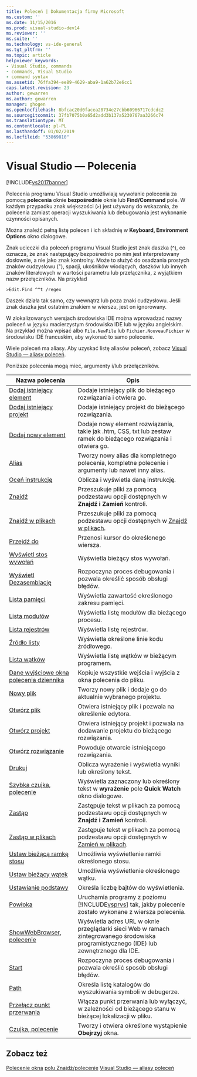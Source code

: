 ```yaml
---
title: Poleceń | Dokumentacja firmy Microsoft
ms.custom: ''
ms.date: 11/15/2016
ms.prod: visual-studio-dev14
ms.reviewer: ''
ms.suite: ''
ms.technology: vs-ide-general
ms.tgt_pltfrm: ''
ms.topic: article
helpviewer_keywords:
- Visual Studio, commands
- commands, Visual Studio
- command syntax
ms.assetid: 76ffa394-ee89-4629-aba9-1a62b72e6cc1
caps.latest.revision: 23
author: gewarren
ms.author: gewarren
manager: ghogen
ms.openlocfilehash: 8bfcac20d0facea28734e27cbb60966717cdcdc2
ms.sourcegitcommit: 37fb7075b0a65d2add3b137a5230767aa3266c74
ms.translationtype: MT
ms.contentlocale: pl-PL
ms.lasthandoff: 01/02/2019
ms.locfileid: "53869810"
---
```

# <a name="visual-studio-commands"></a>Visual Studio — Polecenia
[!INCLUDE[vs2017banner](../../includes/vs2017banner.md)]


Polecenia programu Visual Studio umożliwiają wywołanie polecenia za pomocą **polecenia** oknie **bezpośrednie** oknie lub **Find/Command** pole. W każdym przypadku znak większości (`>`) jest używany do wskazania, że polecenia zamiast operacji wyszukiwania lub debugowania jest wykonanie czynności opisanych.

 Można znaleźć pełną listę polecen i ich składnię w **Keyboard, Environment Options** okno dialogowe.

 Znak ucieczki dla poleceń programu Visual Studio jest znak daszka (^), co oznacza, że znak następujący bezpośrednio po nim jest interpretowany dosłownie, a nie jako znak kontrolny. Może to służyć do osadzania prostych znaków cudzysłowu ("), spacji, ukośników wiodących, daszków lub innych znaków literałowych w wartości parametru lub przełącznika, z wyjątkiem nazw przełączników. Na przykład

```
>Edit.Find ^^t /regex
```

 Daszek działa tak samo, czy wewnątrz lub poza znaki cudzysłowu. Jeśli znak daszka jest ostatnim znakiem w wierszu, jest on ignorowany.

 W zlokalizowanych wersjach środowiska IDE można wprowadzać nazwy poleceń w języku macierzystym środowiska IDE lub w języku angielskim. Na przykład można wpisać albo `File.NewFile` lub `Fichier.NouveauFichier` w środowisku IDE francuskim, aby wykonać to samo polecenie.

 Wiele poleceń ma aliasy. Aby uzyskać listę aliasów poleceń, zobacz [Visual Studio — aliasy poleceń](../../ide/reference/visual-studio-command-aliases.md).

 Poniższe polecenia mogą mieć, argumenty i/lub przełączników.

|Nazwa polecenia|Opis|
|------------------|-----------------|
|[Dodaj istniejący element](../../ide/reference/add-existing-item-command.md)|Dodaje istniejący plik do bieżącego rozwiązania i otwiera go.|
|[Dodaj istniejący projekt](../../ide/reference/add-existing-project-command.md)|Dodaje istniejący projekt do bieżącego rozwiązania.|
|[Dodaj nowy element](../../ide/reference/add-new-item-command.md)|Dodaje nowy element rozwiązania, takie jak .htm, CSS, txt lub zestaw ramek do bieżącego rozwiązania i otwiera go.|
|[Alias](../../ide/reference/alias-command.md)|Tworzy nowy alias dla kompletnego polecenia, kompletne polecenie i argumenty lub nawet inny alias.|
|[Oceń instrukcję](../../ide/reference/evaluate-statement-command.md)|Oblicza i wyświetla daną instrukcję.|
|[Znajdź](../../ide/reference/find-command.md)|Przeszukuje pliki za pomocą podzestawu opcji dostępnych w **Znajdź i Zamień** kontroli.|
|[Znajdź w plikach](../../ide/reference/find-in-files-command.md)|Przeszukuje pliki za pomocą podzestawu opcji dostępnych w [Znajdź w plikach](../../ide/find-in-files.md).|
|[Przejdź do](../../ide/reference/go-to-command.md)|Przenosi kursor do określonego wiersza.|
|[Wyświetl stos wywołań](../../ide/reference/list-call-stack-command.md)|Wyświetla bieżący stos wywołań.|
|[Wyświetl Dezasemblację](../../ide/reference/list-disassembly-command.md)|Rozpoczyna proces debugowania i pozwala określić sposób obsługi błędów.|
|[Lista pamięci](../../ide/reference/list-memory-command.md)|Wyświetla zawartość określonego zakresu pamięci.|
|[Lista modułów](../../ide/reference/list-modules-command.md)|Wyświetla listę modułów dla bieżącego procesu.|
|[Lista rejestrów](../../ide/reference/list-registers-command.md)|Wyświetla listę rejestrów.|
|[Źródło listy](../../ide/reference/list-source-command.md)|Wyświetla określone linie kodu źródłowego.|
|[Lista wątków](../../ide/reference/list-threads-command.md)|Wyświetla listę wątków w bieżącym programem.|
|[Dane wyjściowe okna polecenia dziennika](../../ide/reference/log-command-window-output-command.md)|Kopiuje wszystkie wejścia i wyjścia z okna polecenia do pliku.|
|[Nowy plik](../../ide/reference/new-file-command.md)|Tworzy nowy plik i dodaje go do aktualnie wybranego projektu.|
|[Otwórz plik](../../ide/reference/open-file-command.md)|Otwiera istniejący plik i pozwala na określenie edytora.|
|[Otwórz projekt](../../ide/reference/open-project-command.md)|Otwiera istniejący projekt i pozwala na dodawanie projektu do bieżącego rozwiązania.|
|[Otwórz rozwiązanie](../../ide/reference/open-solution-command.md)|Powoduje otwarcie istniejącego rozwiązania.|
|[Drukuj](../../ide/reference/print-command.md)|Oblicza wyrażenie i wyświetla wyniki lub określony tekst.|
|[Szybka czujka, polecenie](../../ide/reference/quick-watch-command.md)|Wyświetla zaznaczony lub określony tekst w **wyrażenie** pole **Quick Watch** okno dialogowe.|
|[Zastąp](../../ide/reference/replace-command.md)|Zastępuje tekst w plikach za pomocą podzestawu opcji dostępnych w **Znajdź i Zamień** kontroli.|
|[Zastąp w plikach](../../ide/reference/replace-in-files-command.md)|Zastępuje tekst w plikach za pomocą podzestawu opcji dostępnych w [Zamień w plikach](../../ide/replace-in-files.md).|
|[Ustaw bieżącą ramkę stosu](../../ide/reference/set-current-stack-frame-command.md)|Umożliwia wyświetlenie ramki określonego stosu.|
|[Ustaw bieżący wątek](../../ide/reference/set-current-thread-command.md)|Umożliwia wyświetlenie określonego wątku.|
|[Ustawianie podstawy](../../ide/reference/set-radix-command.md)|Określa liczbę bajtów do wyświetlenia.|
|[Powłoka](../../ide/reference/shell-command.md)|Uruchamia programy z poziomu [!INCLUDE[vsprvs](../../includes/vsprvs-md.md)] tak, jakby polecenie zostało wykonane z wiersza polecenia.|
|[ShowWebBrowser, polecenie](../../ide/reference/showwebbrowser-command.md)|Wyświetla adres URL w oknie przeglądarki sieci Web w ramach zintegrowanego środowiska programistycznego (IDE) lub zewnętrznego dla IDE.|
|[Start](../../ide/reference/start-command.md)|Rozpoczyna proces debugowania i pozwala określić sposób obsługi błędów.|
|[Path](../../ide/reference/symbol-path-command.md)|Określa listę katalogów do wyszukiwania symboli w debugerze.|
|[Przełącz punkt przerwania](../../ide/reference/toggle-breakpoint-command.md)|Włącza punkt przerwania lub wyłączyć, w zależności od bieżącego stanu w bieżącej lokalizacji w pliku.|
|[Czujka, polecenie](../../ide/reference/watch-command.md)|Tworzy i otwiera określone wystąpienie **Obejrzyj** okna.|

## <a name="see-also"></a>Zobacz też
 [Polecenie okna](../../ide/reference/command-window.md) [polu Znajdź/polecenie](../../ide/find-command-box.md) [Visual Studio — aliasy poleceń](../../ide/reference/visual-studio-command-aliases.md)
